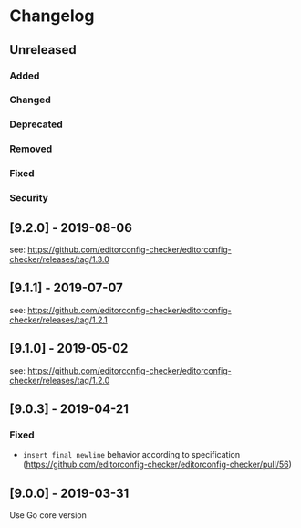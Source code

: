 # Changelog

## Unreleased
### Added
### Changed
### Deprecated
### Removed
### Fixed
### Security

## [9.2.0] - 2019-08-06
see: https://github.com/editorconfig-checker/editorconfig-checker/releases/tag/1.3.0

## [9.1.1] - 2019-07-07
see: https://github.com/editorconfig-checker/editorconfig-checker/releases/tag/1.2.1

## [9.1.0] - 2019-05-02
see: https://github.com/editorconfig-checker/editorconfig-checker/releases/tag/1.2.0

## [9.0.3] - 2019-04-21
### Fixed
* `insert_final_newline` behavior according to specification (https://github.com/editorconfig-checker/editorconfig-checker/pull/56)

## [9.0.0] - 2019-03-31
Use Go core version
